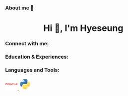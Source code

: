### About me 👋
<h1 align="center">Hi 👋, I'm Hyeseung</h1>


<h3 align="left">Connect with me:</h3>
<p align="left">
</p>

<h3 align="left">Education & Experiences:</h3>
<p align="left">
</p>


<h3 align="left">Languages and Tools:</h3>
<p align="left"> <a href="https://www.oracle.com/" target="_blank" rel="noreferrer"> <img src="https://raw.githubusercontent.com/devicons/devicon/master/icons/oracle/oracle-original.svg" alt="oracle" width="40" height="40"/> </a> <a href="https://www.python.org" target="_blank" rel="noreferrer"> <img src="https://raw.githubusercontent.com/devicons/devicon/master/icons/python/python-original.svg" alt="python" width="40" height="40"/> </a> </p>

